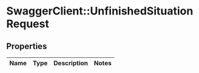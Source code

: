 # SwaggerClient::UnfinishedSituationRequest

## Properties
Name | Type | Description | Notes
------------ | ------------- | ------------- | -------------


